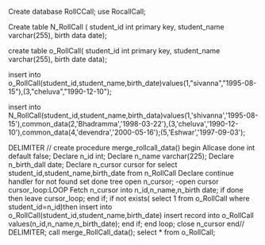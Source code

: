 Create database RollCCall;
use RocallCall;

Create table N_RollCall (
student_id int primary key,
student_name varchar(255),
birth data date);

create table o_RollCall(
student_id int primary key,
student_name varchar(255),
birth date data);

insert into o_RollCall(student_id,student_name,birth_date)values(1,"sivanna","1995-08-15"),(3,"cheluva","1990-12-10");

insert into N_RollCall(student_id,student_name,birth_data)values(1,'shivanna','1995-08-15'),common_data(2,'Bhadramma','1998-03-22'),(3,'cheluva','1990-12-10'),common_data(4,'devendra','2000-05-16');(5,'Eshwar','1997-09-03');

DELIMITER //
create procedure merge_rollcall_data()
begin
Allcase done int default false;
Declare n_id int;
Declare n_name varchar(225);
Declare n_birth_dall date;
Declare n_cursor cursor for
select student_id,student_name,birth_date
from n_RollCall
Declare continue handler for not found
set done tree
open n_cursor;  -open cursor
cursor_loop:LOOP
Fetch n_cursor into n_id,n_name,n_birth date;
if done then
leave cursor_loop;
end if;
if not exists(
select 1 from o_RollCall where student_id=n_id)then
insert into o_RollCall(student_id,student_name,birth_date)
insert record into o_RollCall
values(n_id,n_name,n_birth_date);
end if;
end loop;
close n_cursor
end//
DELIMITER;
call merge_RollCall_data();
select * from o_RollCall;





